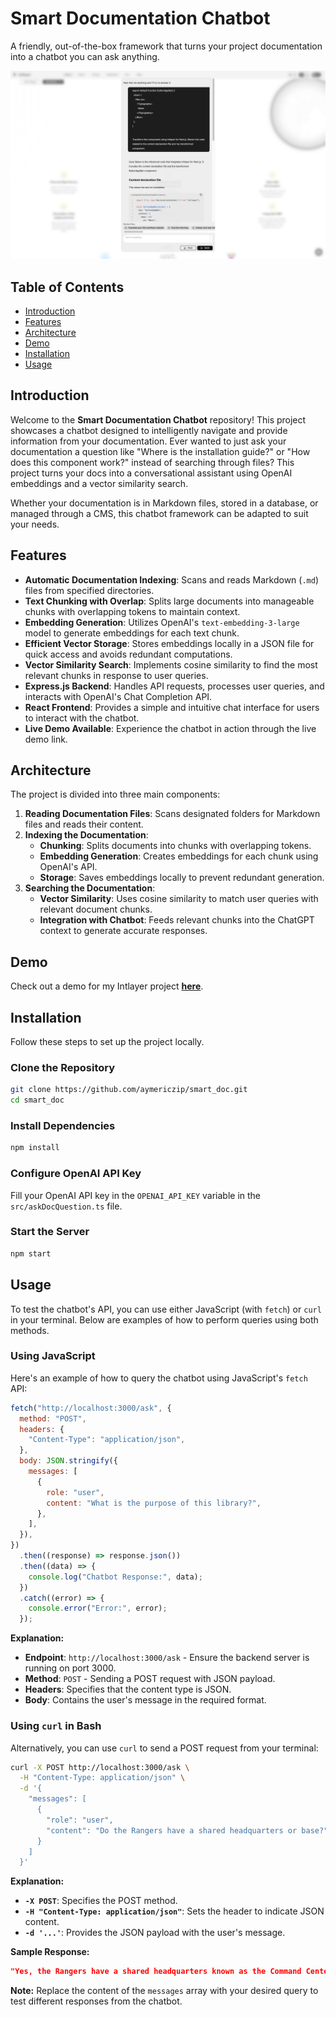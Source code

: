 # Smart Documentation Chatbot
A friendly, out-of-the-box framework that turns your project documentation into a chatbot you can ask anything.

![Online Demo](https://github.com/aymericzip/smart_doc/blob/main/assets/chat_screenshot.png)

## Table of Contents

- [Introduction](#introduction)
- [Features](#features)
- [Architecture](#architecture)
- [Demo](#demo)
- [Installation](#installation)
- [Usage](#usage)

## Introduction

Welcome to the **Smart Documentation Chatbot** repository! This project showcases a chatbot designed to intelligently navigate and provide information from your documentation. Ever wanted to just ask your documentation a question like "Where is the installation guide?" or "How does this component work?" instead of searching through files? This project turns your docs into a conversational assistant using OpenAI embeddings and a vector similarity search.

Whether your documentation is in Markdown files, stored in a database, or managed through a CMS, this chatbot framework can be adapted to suit your needs.

## Features

- **Automatic Documentation Indexing**: Scans and reads Markdown (`.md`) files from specified directories.
- **Text Chunking with Overlap**: Splits large documents into manageable chunks with overlapping tokens to maintain context.
- **Embedding Generation**: Utilizes OpenAI's `text-embedding-3-large` model to generate embeddings for each text chunk.
- **Efficient Vector Storage**: Stores embeddings locally in a JSON file for quick access and avoids redundant computations.
- **Vector Similarity Search**: Implements cosine similarity to find the most relevant chunks in response to user queries.
- **Express.js Backend**: Handles API requests, processes user queries, and interacts with OpenAI's Chat Completion API.
- **React Frontend**: Provides a simple and intuitive chat interface for users to interact with the chatbot.
- **Live Demo Available**: Experience the chatbot in action through the live demo link.

## Architecture

The project is divided into three main components:

1. **Reading Documentation Files**: Scans designated folders for Markdown files and reads their content.
2. **Indexing the Documentation**:
   - **Chunking**: Splits documents into chunks with overlapping tokens.
   - **Embedding Generation**: Creates embeddings for each chunk using OpenAI's API.
   - **Storage**: Saves embeddings locally to prevent redundant generation.
3. **Searching the Documentation**:
   - **Vector Similarity**: Uses cosine similarity to match user queries with relevant document chunks.
   - **Integration with Chatbot**: Feeds relevant chunks into the ChatGPT context to generate accurate responses.

## Demo

Check out a demo for my Intlayer project [**here**](https://intlayer.org/doc/chat).

## Installation

Follow these steps to set up the project locally.

### Clone the Repository

```bash
git clone https://github.com/aymericzip/smart_doc.git
cd smart_doc
```

### Install Dependencies

```bash
npm install
```

### Configure OpenAI API Key

Fill your OpenAI API key in the `OPENAI_API_KEY` variable in the `src/askDocQuestion.ts` file.

### Start the Server

```bash
npm start
```

## Usage

To test the chatbot's API, you can use either JavaScript (with `fetch`) or `curl` in your terminal. Below are examples of how to perform queries using both methods.

### Using JavaScript

Here's an example of how to query the chatbot using JavaScript's `fetch` API:

```javascript
fetch("http://localhost:3000/ask", {
  method: "POST",
  headers: {
    "Content-Type": "application/json",
  },
  body: JSON.stringify({
    messages: [
      {
        role: "user",
        content: "What is the purpose of this library?",
      },
    ],
  }),
})
  .then((response) => response.json())
  .then((data) => {
    console.log("Chatbot Response:", data);
  })
  .catch((error) => {
    console.error("Error:", error);
  });
```

**Explanation:**

- **Endpoint**: `http://localhost:3000/ask` - Ensure the backend server is running on port 3000.
- **Method**: `POST` - Sending a POST request with JSON payload.
- **Headers**: Specifies that the content type is JSON.
- **Body**: Contains the user's message in the required format.

### Using `curl` in Bash

Alternatively, you can use `curl` to send a POST request from your terminal:

```bash
curl -X POST http://localhost:3000/ask \
  -H "Content-Type: application/json" \
  -d '{
    "messages": [
      {
        "role": "user",
        "content": "Do the Rangers have a shared headquarters or base?"
      }
    ]
  }'
```

**Explanation:**

- **`-X POST`**: Specifies the POST method.
- **`-H "Content-Type: application/json"`**: Sets the header to indicate JSON content.
- **`-d '...'`**: Provides the JSON payload with the user's message.

**Sample Response:**

```json
"Yes, the Rangers have a shared headquarters known as the Command Center. It serves as their base of operations where they plan missions, store their equipment, and coordinate their efforts to protect the city from various threats."
```

**Note:** Replace the content of the `messages` array with your desired query to test different responses from the chatbot.
